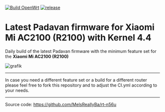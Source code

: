 [![Build OpenWrt](https://github.com/minax007/XIAOMI_MI_AC2100_R2100_Padavan_4.4/actions/workflows/CI.yml/badge.svg)](https://github.com/minax007/XIAOMI_MI_AC2100_R2100_Padavan_4.4/actions/workflows/CI.yml)
[![release](https://img.shields.io/github/v/release/minax007/XIAOMI_MI_AC2100_R2100_Padavan_4.4.svg)](https://github.com/minax007/XIAOMI_MI_AC2100_R2100_Padavan_4.4/releases)

# Latest Padavan firmware for Xiaomi Mi AC2100 (R2100) with Kernel 4.4

Daily build of the latest Padavan firmware with the minimum feature set for the **Xiaomi Mi AC2100 (R2100)**

![grafik](https://user-images.githubusercontent.com/67478561/116359547-33a6ca80-a7ff-11eb-8158-67341a4f01b5.png)

__________________________________________________________________

In case you need a different feature set or a build for a different router please feel free to fork this repository and to adjust the CI.yml according to your needs. 
__________________________________________________________________

Source code: https://github.com/MelsReallyBa/rt-n56u
